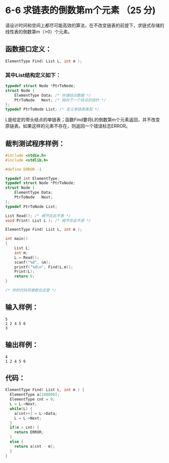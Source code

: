 # 6-6 求链表的倒数第m个元素 （25 分)
请设计时间和空间上都尽可能高效的算法，在不改变链表的前提下，求链式存储的线性表的倒数第m（>0）个元素。


## 函数接口定义：
```c
ElementType Find( List L, int m );
```


### 其中List结构定义如下：
```c
typedef struct Node *PtrToNode;
struct Node {
    ElementType Data; /* 存储结点数据 */
    PtrToNode   Next; /* 指向下一个结点的指针 */
};
typedef PtrToNode List; /* 定义单链表类型 */
```


L是给定的带头结点的单链表；函数Find要将L的倒数第m个元素返回，并不改变原链表。如果这样的元素不存在，则返回一个错误标志ERROR。


## 裁判测试程序样例：
```c
#include <stdio.h>
#include <stdlib.h>

#define ERROR -1

typedef int ElementType;
typedef struct Node *PtrToNode;
struct Node {
    ElementType Data;
    PtrToNode   Next;
};
typedef PtrToNode List;

List Read(); /* 细节在此不表 */
void Print( List L ); /* 细节在此不表 */

ElementType Find( List L, int m );

int main()
{
    List L;
    int m;
    L = Read();
    scanf("%d", &m);
    printf("%d\n", Find(L,m));
    Print(L);
    return 0;
}

/* 你的代码将被嵌在这里 */
```


## 输入样例：
```
5
1 2 4 5 6
3
```


## 输出样例：
```
4
1 2 4 5 6 
```


## 代码：
```c
ElementType Find( List L, int m ) {
  ElementType a[100000];
  ElementType cnt = 0;
  L = L->Next;
  while(L) {
    a[cnt++] = L->Data;
    L = L->Next;
  }
  if(m > cnt) {
    return ERROR;
  }
  else {
    return a[cnt - m];
  }
}
```

